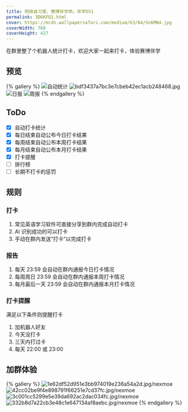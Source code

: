 ```yaml
---
title: 网络自习室，赛博伴学师。伴学OS1
permalink: 3D6KFQ1.html
cover: https://mcdn.wallpapersafari.com/medium/63/64/Sn6MN4.jpg
coverWidth: 760
coverHeight: 427
---
```


<style>
:root {
    --color-primary: #d85036;
}
</style>

在群里整了个机器人统计打卡，欢迎大家一起来打卡，体验赛博伴学

## 预览

{% gallery %}
![自动统计](https://i.dawnlab.me/ba130ebe51de9ab19e642145d50b5cd0.jpg/nexmoe)
![bdf3437a7bc3e7cbeb42ec1acb248468.jpg](https://i-doge.dawnlab.me/bdf3437a7bc3e7cbeb42ec1acb248468.jpg/nexmoe)
![日报](https://i.dawnlab.me/5ca2e8ed73b3a060a8dc62326bf1563a.jpg/nexmoe)
![周报](https://i.dawnlab.me/f8e9d755b0bedb97d85ab7baa00b9cbd.jpg/nexmoe)
{% endgallery %}

## ToDo

- [x] 自动打卡统计
- [x] 每日结束自动公布今日打卡结果
- [x] 每周结束自动公布本周打卡结果
- [x] 每月结束自动公布本月打卡结果
- [x] 打卡提醒
- [ ] 排行榜
- [ ] 长期不打卡的惩罚

## 规则

### 打卡

1. 常见英语学习软件可直接分享到群内完成自动打卡
2. AI 识别成功的可以打卡
3. 手动在群内发送“打卡”以完成打卡

### 报告

1. 每天 23:59 会自动在群内通报今日打卡情况
2. 每周周日 23:59 会自动在群内通报本周打卡情况
3. 每月最后一天 23:59 会自动在群内通报本月打卡情况

### 打卡提醒

满足以下条件则提醒打卡

1. 加机器人好友
2. 今天没打卡
3. 三天内打过卡
4. 每天 22:00 或 23:00

## 加群体验

{% gallery %}
![1e62df52d951e3bb974019e236a54a2d.jpg/nexmoe](https://i.dawnlab.me/1e62df52d951e3bb974019e236a54a2d.jpg/nexmoe)
![42cc02be9f4e898791f66251e7cd37fc.jpg/nexmoe](https://i.dawnlab.me/42cc02be9f4e898791f66251e7cd37fc.jpg/nexmoe)
![3c001cc5299e5e39da692ac2dac034fc.jpg/nexmoe](https://i.dawnlab.me/3c001cc5299e5e39da692ac2dac034fc.jpg/nexmoe)
![332b8d7a22cb3e48c1e647134af8aebc.jpg/nexmoe](https://i.dawnlab.me/332b8d7a22cb3e48c1e647134af8aebc.jpg/nexmoe)
{% endgallery %}
